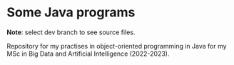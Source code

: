 # Some Java programs

**Note**: select dev branch to see source files.

Repository for my practises in object-oriented programming in Java for my MSc in Big Data and Artificial Intelligence (2022-2023).
